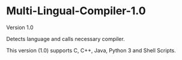 # Multi-Lingual-Compiler-1.0

Version 1.0

Detects language and calls necessary compiler.

This version (1.0) supports C, C++, Java, Python 3 and Shell Scripts.

